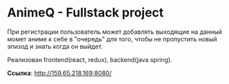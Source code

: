 # AnimeQ - Fullstack project
При регистрации пользователь может добавлять выходящие на данный момет аниме к себе в "очередь" для того, чтобы не пропустить новый эпизод и знать когда он выйдет.

Реализован frontend(react, redux), backend(java spring).

__Ссылка__: http://159.65.218.169:8080/
